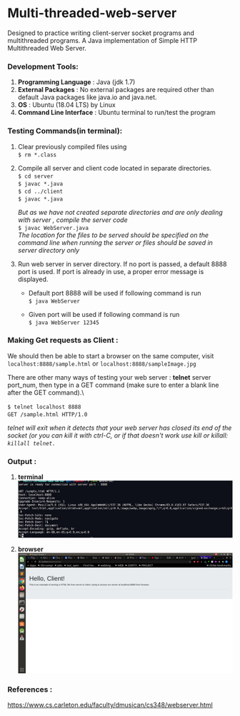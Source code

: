 # Multi-threaded-web-server
Designed to practice writing client-server socket programs and multithreaded programs.
A Java implementation of Simple HTTP Multithreaded Web Server. 

[//]: # (Part1 : socket code [server,client], Part 2: Simplistic Single-Threaded Web Server, Part 3: Simplistic Multithreaded Web Server, Part 4: Better Multi-Threaded Web Server that Handles More HTTP )


### Development Tools:
1. **Programming Language** : Java (jdk 1.7)
2. **External Packages** : No external packages are required other than default Java packages like java.io and java.net.
3. **OS** : Ubuntu (18.04 LTS) by Linux
4. **Command Line Interface** : Ubuntu terminal to run/test the program


### Testing Commands(in terminal):
1. Clear previously compiled files using\
  `$ rm *.class`

2. Compile all server and client code located in separate directories.\
`$ cd server`\
`$ javac *.java`\
`$ cd ../client`\
`$ javac *.java`

    *But as we have not created separate directories and are only dealing with server , compile the server code*\
    `$ javac WebServer.java`\
    *The location for the files to be served should be specified on the command line when running the server or files should be saved in server directory only*

3. Run web server in server directory. If no port is passed, a default 8888 port is used. If port is already in use, a proper error message is displayed.
    - Default port 8888 will be used if following command is run\
    `$ java WebServer`
    
    - Given port will be used if following command is run\
    `$ java WebServer 12345`
    
[//]: # (The location for the files to be served should be specified on the command line when running the server, so testing can be done by running the server, using commands :
$ java WebServer rootDir)


### Making Get requests as Client :
We should then be able to start a browser on the same computer, visit `localhost:8888/sample.html` or `localhost:8888/sampleImage.jpg`

There are other many ways of testing your web server : **telnet** server port_num, then type in a GET command (make sure to enter a blank line after the GET command).\

  `$ telnet localhost 8888`\
  `GET /sample.html HTTP/1.0`
  
  *telnet will exit when it detects that your web server has closed its end of the socket (or you can kill it with ctrl-C, or if that doesn't work use kill or killall: `killall telnet.`*


### Output :
1. **terminal**
![](output/terminal.jpg)

2. **browser**
![](output/browser.png)


### References :
https://www.cs.carleton.edu/faculty/dmusican/cs348/webserver.html
  
